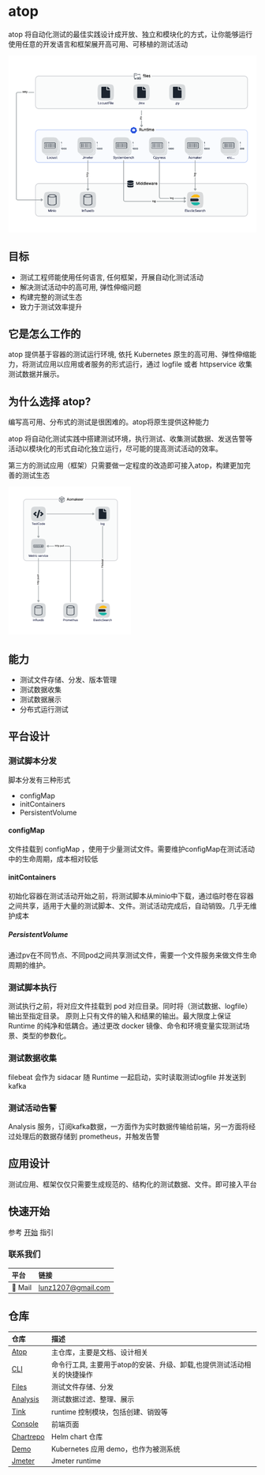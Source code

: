 # atop

atop 将自动化测试的最佳实践设计成开放、独立和模块化的方式，让你能够运行使用任意的开发语言和框架展开高可用、可移植的测试活动

![atop overview](./img/overview.png)

## 目标

- 测试工程师能使用任何语言, 任何框架，开展自动化测试活动
- 解决测试活动中的高可用, 弹性伸缩问题
- 构建完整的测试生态
- 致力于测试效率提升

## 它是怎么工作的

atop 提供基于容器的测试运行环境, 依托 Kubernetes 原生的高可用、弹性伸缩能力，将测试应用以应用或者服务的形式运行，通过 logfile 或者 httpservice 收集测试数据并展示。

## 为什么选择 atop?

编写高可用、分布式的测试是很困难的。atop将原生提供这种能力

atop 将自动化测试实践中搭建测试环境，执行测试、收集测试数据、发送告警等活动以模块化的形式自动化独立运行，尽可能的提高测试活动的效率。

第三方的测试应用（框架）只需要做一定程度的改造即可接入atop，构建更加完善的测试生态

![aomaker overview](./img/aomaker.png)

## 能力

- 测试文件存储、分发、版本管理
- 测试数据收集
- 测试数据展示
- 分布式运行测试

## 平台设计

### 测试脚本分发

脚本分发有三种形式

- configMap
- initContainers
- PersistentVolume

#### configMap

文件挂载到 configMap ，使用于少量测试文件。需要维护configMap在测试活动中的生命周期，成本相对较低

#### initContainers

初始化容器在测试活动开始之前，将测试脚本从minio中下载，通过临时卷在容器之间共享，适用于大量的测试脚本、文件。测试活动完成后，自动销毁。几乎无维护成本

##### PersistentVolume

通过pv在不同节点、不同pod之间共享测试文件，需要一个文件服务来做文件生命周期的维护。

### 测试脚本执行

测试执行之前，将对应文件挂载到 pod 对应目录。同时将（测试数据、logfile）输出至指定目录。
原则上只有文件的输入和结果的输出。最大限度上保证 Runtime 的纯净和低耦合。通过更改 docker 镜像、命令和环境变量实现测试场景、类型的参数化。

### 测试数据收集

filebeat 会作为 sidacar 随 Runtime 一起启动，实时读取测试logfile 并发送到kafka

### 测试活动告警

Analysis 服务，订阅kafka数据，一方面作为实时数据传输给前端，另一方面将经过处理后的数据存储到 prometheus，并触发告警

## 应用设计

测试应用、框架仅仅只需要生成规范的、结构化的测试数据、文件。即可接入平台

## 快速开始

参考 [开始](https://github.com/ante-involutum/cli/blob/main/README.md) 指引

### 联系我们

| 平台  | 链接        |
|:----------|:------------|
| 📧 Mail | lunz1207@gmail.com

## 仓库

| 仓库 | 描述 |
|:-----|:------------|
| [Atop](https://github.com/ante-involutum/atop) | 主仓库，主要是文档、设计相关
| [CLI](https://github.com/ante-involutum/cli) | 命令行工具, 主要用于atop的安装、升级、卸载,也提供测试活动相关的快捷操作
| [Files](https://github.com/ante-involutum/files) | 测试文件存储、分发
| [Analysis](https://github.com/ante-involutum/analysis) | 测试数据过滤、整理、展示
| [Tink](https://github.com/ante-involutum/tink) | runtime 控制模块，包括创建、销毁等
| [Console](https://github.com/ante-involutum/console) | 前端页面
| [Chartrepo](https://github.com/ante-involutum/chartrepo) | Helm chart 仓库
| [Demo](https://github.com/ante-involutum/demo) | Kubernetes 应用 demo，也作为被测系统
| [Jmeter](https://github.com/ante-involutum/jmeter) | Jmeter runtime
